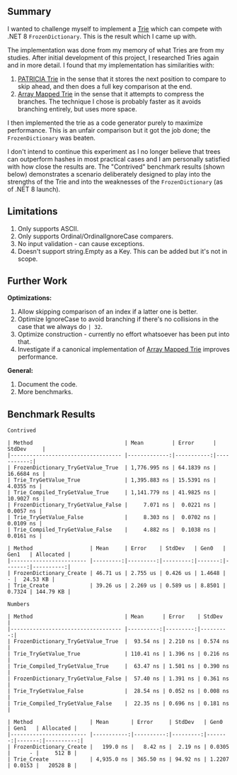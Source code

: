## Summary
I wanted to challenge myself to implement a [Trie](https://en.wikipedia.org/wiki/Trie) which can compete with .NET 8 `FrozenDictionary`. This is the result which I came up with. 

The implementation was done from my memory of what Tries are from my studies.
After initial development of this project, I researched Tries again and in more detail.
I found that my implementation has similarities with:
1. [PATRICIA Trie](https://en.wikipedia.org/wiki/Radix_tree#Variants) in the sense that it stores the next position to compare to skip ahead, and then does a full key comparison at the end.
2. [Array Mapped Trie](https://en.wikipedia.org/wiki/Bitwise_trie_with_bitmap) in the sense that it attempts to compress the branches. The technique I chose is probably faster as it avoids branching entirely, but uses more space.

I then implemented the trie as a code generator purely to maximize performance. This is an unfair comparison but it got the job done; the `FrozenDictionary` was beaten.

I don't intend to continue this experiment as I no longer believe that trees can outperform hashes in most practical cases and I am personally satisfied with how close the results are.
The "Contrived" benchmark results (shown below) demonstrates a scenario deliberately designed to play into the strengths of the Trie and into the weaknesses of the `FrozenDictionary` (as of .NET 8 launch).

## Limitations
1. Only supports ASCII.
2. Only supports Ordinal/OrdinalIgnoreCase comparers.
3. No input validation - can cause exceptions.
4. Doesn't support string.Empty as a Key. This can be added but it's not in scope.

## Further Work

**Optimizations:**
1. Allow skipping comparison of an index if a latter one is better.
2. Optimize IgnoreCase to avoid branching if there's no collisions in the case that we always do `| 32`.
3. Optimize construction - currently no effort whatsoever has been put into that.
4. Investigate if a canonical implementation of [Array Mapped Trie](https://en.wikipedia.org/wiki/Bitwise_trie_with_bitmap) improves performance.

**General:**
1. Document the code.
2. More benchmarks.

## Benchmark Results

```
Contrived

| Method                             | Mean         | Error      | StdDev     |
|----------------------------------- |-------------:|-----------:|-----------:|
| FrozenDictionary_TryGetValue_True  | 1,776.995 ns | 64.1839 ns | 16.6684 ns |
| Trie_TryGetValue_True              | 1,395.883 ns | 15.5391 ns |  4.0355 ns |
| Trie_Compiled_TryGetValue_True     | 1,141.779 ns | 41.9825 ns | 10.9027 ns |
| FrozenDictionary_TryGetValue_False |     7.071 ns |  0.0221 ns |  0.0057 ns |
| Trie_TryGetValue_False             |     8.303 ns |  0.0702 ns |  0.0109 ns |
| Trie_Compiled_TryGetValue_False    |     4.882 ns |  0.1038 ns |  0.0161 ns |

| Method                  | Mean     | Error    | StdDev   | Gen0   | Gen1   | Allocated |
|------------------------ |---------:|---------:|---------:|-------:|-------:|----------:|
| FrozenDictionary_Create | 46.71 us | 2.755 us | 0.426 us | 1.4648 |      - |  24.53 KB |
| Trie_Create             | 39.26 us | 2.269 us | 0.589 us | 8.8501 | 0.7324 | 144.79 KB |
```

```
Numbers

| Method                             | Mean      | Error    | StdDev   |
|----------------------------------- |----------:|---------:|---------:|
| FrozenDictionary_TryGetValue_True  |  93.54 ns | 2.210 ns | 0.574 ns |
| Trie_TryGetValue_True              | 110.41 ns | 1.396 ns | 0.216 ns |
| Trie_Compiled_TryGetValue_True     |  63.47 ns | 1.501 ns | 0.390 ns |
| FrozenDictionary_TryGetValue_False |  57.40 ns | 1.391 ns | 0.361 ns |
| Trie_TryGetValue_False             |  28.54 ns | 0.052 ns | 0.008 ns |
| Trie_Compiled_TryGetValue_False    |  22.35 ns | 0.696 ns | 0.181 ns |

| Method                  | Mean       | Error     | StdDev   | Gen0   | Gen1   | Allocated |
|------------------------ |-----------:|----------:|---------:|-------:|-------:|----------:|
| FrozenDictionary_Create |   199.0 ns |   8.42 ns |  2.19 ns | 0.0305 |      - |     512 B |
| Trie_Create             | 4,935.0 ns | 365.50 ns | 94.92 ns | 1.2207 | 0.0153 |   20528 B |
```